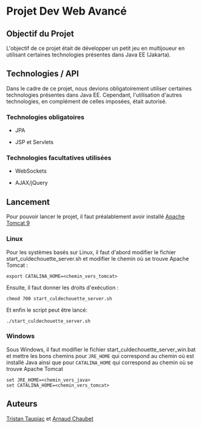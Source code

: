 # Projet Dev Web Avancé

## Objectif du Projet

L'objectif de ce projet était de développer un petit jeu en multijoueur en utilisant certaines technologies présentes dans Java EE (Jakarta).

## Technologies / API

Dans le cadre de ce projet, nous devions obligatoirement utiliser certaines technologies présentes dans Java EE. Cependant, l'utilisation d'autres technologies, en complément de celles imposées, était autorisé.

### Technologies obligatoires

* JPA

* JSP et Servlets

### Technologies facultatives utilisées

* WebSockets

* AJAX/jQuery

## Lancement

Pour pouvoir lancer le projet, il faut préalablement avoir installé [Apache Tomcat 9](https://tomcat.apache.org/download-90.cgi)

### Linux

Pour les systèmes basés sur Linux, il faut d'abord modifier le fichier start_culdechouette_server.sh et modifier le chemin où se trouve Apache Tomcat :

``` export CATALINA_HOME=<chemin_vers_tomcat> ```

Ensuite, il faut donner les droits d'exécution :

``` chmod 700 start_culdechouette_server.sh ```

Et enfin le script peut être lancé:

``` ./start_culdechouette_server.sh ```

### Windows

Sous Windows, il faut modifier le fichier start_culdechouette_server_win.bat et mettre les bons chemins pour ``` JRE_HOME ``` qui correspond au chemin où est installé Java ainsi que pour ``` CATALINA_HOME ``` qui correspond au chemin où se trouve Apache Tomcat

``` 
set JRE_HOME=<chemin_vers_java>
set CATALINA_HOME=<chemin_vers_tomcat>
```

## Auteurs

[Tristan Taupiac](https://github.com/TristanTcDev) et [Arnaud Chaubet](https://github.com/achaubet)
